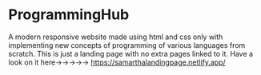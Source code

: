 # ProgrammingHub
A modern responsive website made using html and css only with implementing new concepts of programming of various languages from scratch. This is just a landing page with no extra pages linked to it.
Have a look on it here->->->->-> https://samarthalandingpage.netlify.app/
